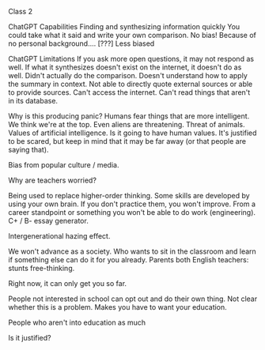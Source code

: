 Class 2

ChatGPT  Capabilities
Finding and synthesizing information quickly
You could take what it said and write your own comparison.
No bias! Because of no personal background.... [???]
Less biased

ChatGPT  Limitations
If you ask more open questions, it may not respond as well.
If what it synthesizes doesn't exist on the internet, it doesn't do as well.
Didn't actually do the comparison.
Doesn't understand how to apply the summary in context.
Not able to directly quote external sources or able to provide sources.
Can't access the internet. Can't read things that aren't in its database.

Why is this producing panic?
Humans fear things that are more intelligent. We think we're at the top. Even aliens are threatening. Threat of animals.
Values of artificial intelligence. Is it going to have human values. It's justified to be scared, but keep in mind that it may be far away (or that people are saying that).

Bias from popular culture / media.

Why are teachers worried? 

Being used to replace higher-order thinking. Some skills are developed by using your own brain. If you don't practice them, you won't improve. From a career standpoint or something you won't be able to do work (engineering).
C+ / B- essay generator.

Intergenerational hazing effect.

We won't advance as a society. Who wants to sit in the classroom and learn if something else can do it for you already.
Parents both English teachers: stunts free-thinking.

Right now, it can only get you so far.

People not interested in school can opt out and do their own thing. Not clear whether this is a problem.
Makes you have to want your education.

People who aren't into education as much 






Is it justified?







